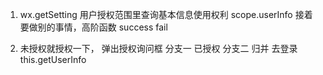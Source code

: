 1. wx.getSetting 
    用户授权范围里查询基本信息使用权利 scope.userInfo
    接着要做别的事情，高阶函数
    success fail 

2. 未授权就授权一下，
    弹出授权询问框 分支一
    已授权 分支二
    归并 去登录 this.getUserInfo
    


